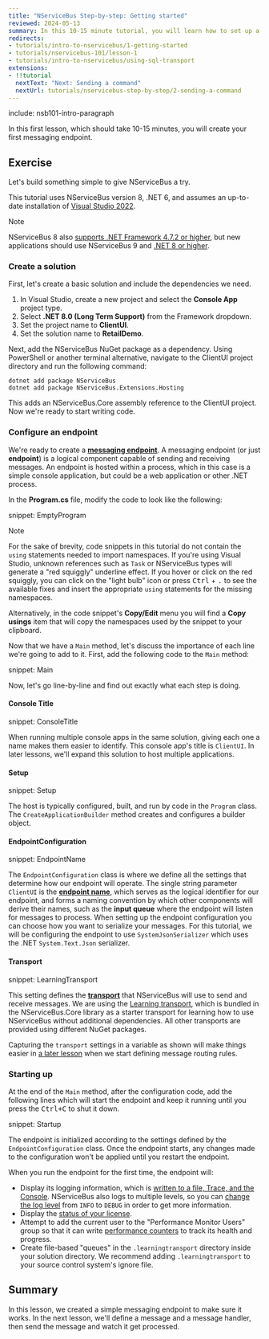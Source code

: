```yaml
---
title: "NServiceBus Step-by-step: Getting started"
reviewed: 2024-05-13
summary: In this 10-15 minute tutorial, you will learn how to set up a development machine for NServiceBus and create your very first messaging endpoint.
redirects:
- tutorials/intro-to-nservicebus/1-getting-started
- tutorials/nservicebus-101/lesson-1
- tutorials/intro-to-nservicebus/using-sql-transport
extensions:
- !!tutorial
  nextText: "Next: Sending a command"
  nextUrl: tutorials/nservicebus-step-by-step/2-sending-a-command
---
```


include: nsb101-intro-paragraph

In this first lesson, which should take 10-15 minutes, you will create your first messaging endpoint.

## Exercise

Let's build something simple to give NServiceBus a try.

This tutorial uses NServiceBus version 8, .NET 6, and assumes an up-to-date installation of [Visual Studio 2022](https://www.visualstudio.com/downloads/).

> [!NOTE]
> NServiceBus 8 also [supports .NET Framework 4.7.2 or higher](/nservicebus/operations/dotnet-framework-version-requirements.md), but new applications should use NServiceBus 9 and [.NET 8 or higher](https://devblogs.microsoft.com/dotnet/net-core-is-the-future-of-net/).

### Create a solution

First, let's create a basic solution and include the dependencies we need.

 1. In Visual Studio, create a new project and select the **Console App** project type.
 2. Select **.NET 8.0 (Long Term Support)** from the Framework dropdown.
 3. Set the project name to **ClientUI**.
 4. Set the solution name to **RetailDemo**.

Next, add the NServiceBus NuGet package as a dependency. Using PowerShell or another terminal alternative, navigate to the ClientUI project directory and run the following command:

```
dotnet add package NServiceBus
dotnet add package NServiceBus.Extensions.Hosting
```

This adds an NServiceBus.Core assembly reference to the ClientUI project. Now we're ready to start writing code.

### Configure an endpoint

We're ready to create a [**messaging endpoint**](/nservicebus/endpoints/). A messaging endpoint (or just **endpoint**) is a logical component capable of sending and receiving messages. An endpoint is hosted within a process, which in this case is a simple console application, but could be a web application or other .NET process.

In the **Program.cs** file, modify the code to look like the following:

snippet: EmptyProgram

> [!NOTE]
> For the sake of brevity, code snippets in this tutorial do not contain the `using` statements needed to import namespaces. 
> If you're using Visual Studio, unknown references such as `Task` or NServiceBus types will generate a "red squiggly" underline effect. 
> If you hover or click on the red squiggly, you can click on the "light bulb" icon or press <span style="white-space: nowrap"><kbd>Ctrl</kbd> + <kbd>.</kbd></span> to see the available fixes and insert the appropriate `using` statements for the missing namespaces.
>
> Alternatively, in the code snippet's **Copy/Edit** menu you will find a **Copy usings** item that will copy the namespaces used by the snippet to your clipboard.

Now that we have a `Main` method, let's discuss the importance of each line we're going to add to it. First, add the following code to the `Main` method:

snippet: Main

Now, let's go line-by-line and find out exactly what each step is doing.

#### Console Title

snippet: ConsoleTitle

When running multiple console apps in the same solution, giving each one a name makes them easier to identify. This console app's title is `ClientUI`. In later lessons, we'll expand this solution to host multiple applications.

#### Setup

snippet: Setup

The host is typically configured, built, and run by code in the `Program` class. The `CreateApplicationBuilder` method creates and configures a builder object.

#### EndpointConfiguration

snippet: EndpointName

The `EndpointConfiguration` class is where we define all the settings that determine how our endpoint will operate. The single string parameter `ClientUI` is the [**endpoint name**](/nservicebus/endpoints/specify-endpoint-name.md), which serves as the logical identifier for our endpoint, and forms a naming convention by which other components will derive their names, such as the **input queue** where the endpoint will listen for messages to process.
When setting up the endpoint configuration you can choose how you want to serialize your messages. For this tutorial, we will be configuring the endpoint to use `SystemJsonSerializer` which uses the .NET `System.Text.Json` serializer.

#### Transport

snippet: LearningTransport

This setting defines the [**transport**](/transports/) that NServiceBus will use to send and receive messages. We are using the [Learning transport](/transports/learning/), which is bundled in the NServiceBus.Core library as a starter transport for learning how to use NServiceBus without additional dependencies. All other transports are provided using different NuGet packages.

Capturing the `transport` settings in a variable as shown will make things easier in [a later lesson](../3-multiple-endpoints/) when we start defining message routing rules.

### Starting up

At the end of the `Main` method, after the configuration code, add the following lines which will start the endpoint and keep it running until you press the <kbd>Ctrl+C</kbd> to shut it down.

snippet: Startup

The endpoint is initialized according to the settings defined by the `EndpointConfiguration` class. Once the endpoint starts, any changes made to the configuration won't be applied until you restart the endpoint.

When you run the endpoint for the first time, the endpoint will:

 * Display its logging information, which is [written to a file, Trace, and the Console](/nservicebus/logging/#default-logging). NServiceBus also logs to multiple levels, so you can [change the log level](/nservicebus/logging/#default-logging-changing-the-defaults-changing-the-logging-level) from `INFO` to `DEBUG` in order to get more information.
 * Display the [status of your license](/nservicebus/licensing/).
 * Attempt to add the current user to the "Performance Monitor Users" group so that it can write [performance counters](/monitoring/metrics/performance-counters.md) to track its health and progress.
 * Create file-based "queues" in the `.learningtransport` directory inside your solution directory. We recommend adding `.learningtransport` to your source control system's ignore file.

## Summary

In this lesson, we created a simple messaging endpoint to make sure it works. In the next lesson, we'll define a message and a message handler, then send the message and watch it get processed.
